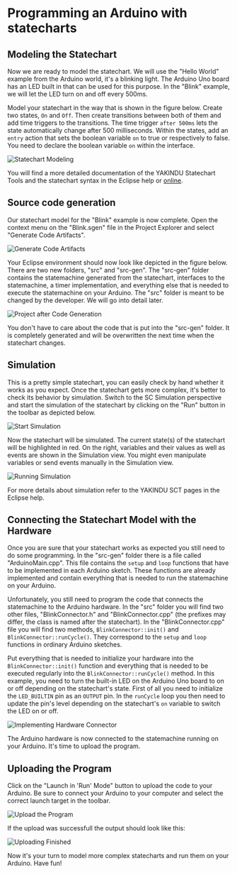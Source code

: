 # Programming an Arduino with statecharts

## Modeling the Statechart

Now we are ready to model the statechart. We will use the "Hello World" example from the Arduino world, it's a blinking light. The Arduino Uno board has an LED built in that can be used for this purpose. In the "Blink" example, we will let the LED turn on and off every 500ms.

Model your statechart in the way that is shown in the figure below. Create two states, <code>On</code> and <code>Off</code>. Then create transitions between both of them and add time triggers to the transitions. The time trigger <code>after 500ms</code> lets the state automatically change after 500 milliseconds. Within the states, add an <code>entry</code> action that sets the boolean variable <code>on</code> to true or respectively to false. You need to declare the boolean variable <code>on</code> within the interface.

![Statechart Modeling](../screenshots/SCModeling.png)

You will find a more detailed documentation of the YAKINDU Statechart Tools and the statechart syntax in the Eclipse help or [online](https://www.itemis.com/en/yakindu/statechart-tools/documentation/tutorials/#oss_comprehensive-tutorial). 

## Source code generation

Our statechart model for the "Blink" example is now complete. Open the context menu on the "Blink.sgen" file in the Project Explorer and select "Generate Code Artifacts".

![Generate Code Artifacts](../screenshots/GenerateCodeArtifacts.png)

Your Eclipse environment should now look like depicted in the figure below. There are two new folders, "src" and "src-gen". The "src-gen" folder contains the statemachine generated from the statechart, interfaces to the statemachine, a timer implementation, and everything else that is needed to execute the statemachine on your Arduino. The "src" folder is meant to be changed by the developer. We will go into detail later.

![Project after Code Generation](../screenshots/ProjectAfterCodeGeneration.png)

You don't have to care about the code that is put into the "src-gen" folder. It is completely generated and will be overwritten the next time when the statechart changes.

## Simulation

This is a pretty simple statechart, you can easily check by hand whether it works as you expect. Once the statechart gets more complex, it's better to check its behavior by simulation. Switch to the SC Simulation perspective and start the simulation of the statechart by clicking on the "Run" button in the toolbar as depicted below.

![Start Simulation](../screenshots/StartSimulation.png)

Now the statechart will be simulated. The current state(s) of the statechart will be highlighted in red. On the right, variables and their values as well as events are shown in the Simulation view. You might even manipulate variables or send events manually in the Simulation view.

![Running Simulation](../screenshots/RunningSimulation.png)

For more details about simulation refer to the YAKINDU SCT pages in the Eclipse help.

## Connecting the Statechart Model with the Hardware

Once you are sure that your statechart works as expected you still need to do some programming. In the "src-gen" folder there is a file called "ArduinoMain.cpp". This file contains the <code>setup</code> and <code>loop</code> functions that have to be implemented in each Arduino sketch. These functions are already implemented and contain everything that is needed to run the statemachine on your Arduino.

Unfortunately, you still need to program the code that connects the statemachine to the Arduino hardware. In the "src" folder you will find two other files, "BlinkConnector.h" and "BlinkConnector.cpp" (the prefixes may differ, the class is named after the statechart). In the "BlinkConnector.cpp" file you will find two methods, <code>BlinkConnector::init()</code> and <code>BlinkConnector::runCycle()</code>. They correspond to the <code>setup</code> and <code>loop</code> functions in ordinary Arduino sketches. 

Put everything that is needed to initialize your hardware into the <code>BlinkConnector::init()</code> function and everything that is needed to be executed regularly into the <code>BlinkConnector::runCycle()</code> method. In this example, you need to turn the built-in LED on the Arduino Uno board to on or off depending on the statechart's state. First of all you need to initialize the <code>LED_BUILTIN</code> pin as an <code>OUTPUT</code> pin. In the <code>runCycle</code> loop you then need to update the pin's level depending on the statechart's <code>on</code> variable to switch the LED on or off. 

![Implementing Hardware Connector](../screenshots/ImplementConnector.png)

The Arduino hardware is now connected to the statemachine running on your Arduino. It's time to upload the program. 

## Uploading the Program

Click on the "Launch in 'Run' Mode" button to upload the code to your Arduino. Be sure to connect your Arduino to your computer and select the correct launch target in the toolbar.

![Upload the Program](../screenshots/UploadProgram.png)

If the upload was successfull the output should look like this:

![Uploading Finished](../screenshots/UploadingFinished.png)

Now it's your turn to model more complex statecharts and run them on your Arduino. Have fun!
